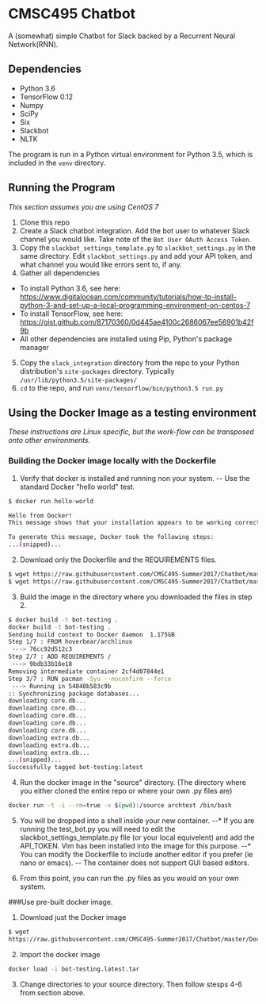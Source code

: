 # CMSC495 Chatbot
A (somewhat) simple Chatbot for Slack backed by a Recurrent Neural Network(RNN).

## Dependencies
- Python 3.6
- TensorFlow 0.12
- Numpy
- SciPy
- Six
- Slackbot
- NLTK

The program is run in a Python virtual environment for Python 3.5, which is included in the `venv` directory.

## Running the Program
*This section assumes you are using CentOS 7*
1. Clone this repo
2. Create a Slack chatbot integration. Add the bot user to whatever Slack channel you would like. Take note of the `Bot User OAuth Access Token`.
3. Copy the `slackbot_settings_template.py` to `slackbot_settings.py` in the same directory. Edit `slackbot_settings.py` and add your API token, and what channel you would like errors sent to, if any.
4. Gather all dependencies
  - To install Python 3.6, see here: https://www.digitalocean.com/community/tutorials/how-to-install-python-3-and-set-up-a-local-programming-environment-on-centos-7
  - To install TensorFlow, see here: https://gist.github.com/87170360/0d445ae4100c2686067ee56901b42f9b
  - All other dependencies are installed using Pip, Python's package manager
5. Copy the `slack_integration` directory from the repo to your Python distribution's `site-packages` directory. Typically `/usr/lib/python3.5/site-packages/`
6. `cd` to the repo, and run `venv/tensorflow/bin/python3.5 run.py`

## Using the Docker Image as a testing environment
*These instructions are Linux specific, but the work-flow can be transposed onto other environments.*
### Building the Docker image locally with the Dockerfile

1. Verify that docker is installed and running non your system. 
-- Use the standard Docker "hello world" test.
```bash
$ docker run hello-world

Hello from Docker!
This message shows that your installation appears to be working correctly.

To generate this message, Docker took the following steps:
...(snipped)...
```
2. Download only the Dockerfile and the REQUIREMENTS files. 
```bash
$ wget https://raw.githubusercontent.com/CMSC495-Summer2017/Chatbot/master/Docker/Dockerfile
$ wget https://raw.githubusercontent.com/CMSC495-Summer2017/Chatbot/master/Docker/REQUIREMENTS
```
3. Build the image in the directory where you downloaded the files in step 2.
```bash
$ docker build -t bot-testing .
docker build -t bot-testing .
Sending build context to Docker daemon  1.175GB
Step 1/7 : FROM hoverbear/archlinux
 ---> 76cc92d512c3
Step 2/7 : ADD REQUIREMENTS /
 ---> 9bdb33b16e18
Removing intermediate container 2cf4d07844e1
Step 3/7 : RUN pacman -Syu --noconfirm --force
 ---> Running in 54840b583c9b
:: Synchronizing package databases...
downloading core.db...
downloading core.db...
downloading core.db...
downloading core.db...
downloading core.db...
downloading extra.db...
downloading extra.db...
downloading extra.db...
...(snipped)...
Successfully tagged bot-testing:latest
```
4. Run the docker image in the "source" directory. (The directory where you either cloned the entire
   repo or where your own .py files are)
```bash
docker run -t -i --rm=true -v $(pwd):/source archtest /bin/bash
```
5. You will be dropped into a shell inside your new container. 
--* If you are running the test_bot.py you will need to edit the slackbot_settings_template.py file
(or your local equivelent) and add the API_TOKEN. Vim has been installed into the image for this
purpose. 
--* You can modify the Dockerfile to include another editor if you prefer (ie nano or emacs).
-- The container does not support GUI based editors.

6. From this point, you can run the .py files as you would on your own system. 

###Use pre-built docker image.
1. Download just the Docker image 
```bash
$ wget
https://raw.githubusercontent.com/CMSC495-Summer2017/Chatbot/master/Docker/bot-testing.latest.tar
```
2. Import the docker image 
```bash
docker load -i bot-testing.latest.tar
```
3. Change directories to your source directory. Then follow stesps 4-6 from section above. 



